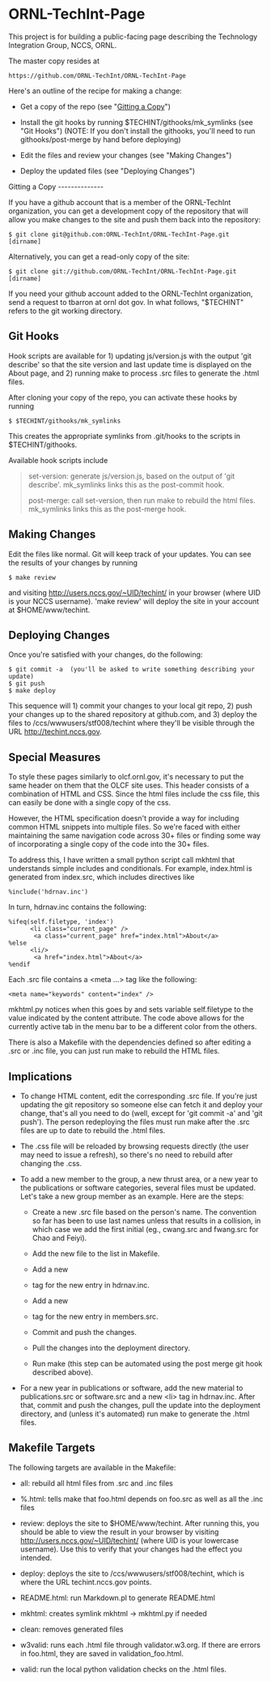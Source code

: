 ORNL-TechInt-Page
=================

This project is for building a public-facing page describing the
Technology Integration Group, NCCS, ORNL.

The master copy resides at

    https://github.com/ORNL-TechInt/ORNL-TechInt-Page

Here's an outline of the recipe for making a change:

 * Get a copy of the repo (see "[Gitting a Copy](#copy)")

 * Install the git hooks by running $TECHINT/githooks/mk_symlinks (see
   "Git Hooks") (NOTE: If you don't install the githooks, you'll need
   to run githooks/post-merge by hand before deploying)

 * Edit the files and review your changes (see "Making Changes")

 * Deploy the updated files (see "Deploying Changes")


<a name="copy">
Gitting a Copy
--------------

If you have a github account that is a member of the ORNL-TechInt
organization, you can get a development copy of the repository that
will allow you make changes to the site and push them back into the
repository:

    $ git clone git@github.com:ORNL-TechInt/ORNL-TechInt-Page.git [dirname]

Alternatively, you can get a read-only copy of the site:

    $ git clone git://github.com/ORNL-TechInt/ORNL-TechInt-Page.git [dirname]

If you need your github account added to the ORNL-TechInt
organization, send a request to tbarron at ornl dot gov. In what
follows, "$TECHINT" refers to the git working directory.


Git Hooks
---------

Hook scripts are available for 1) updating js/version.js with the
output 'git describe' so that the site version and last update time is
displayed on the About page, and 2) running make to process .src files
to generate the .html files.

After cloning your copy of the repo, you can activate these hooks by
running

    $ $TECHINT/githooks/mk_symlinks

This creates the appropriate symlinks from .git/hooks to the scripts
in $TECHINT/githooks.

Available hook scripts include

>    set-version: generate js/version.js, based on the output of 'git
>      describe'. mk_symlinks links this as the post-commit hook.
>
>    post-merge: call set-version, then run make to rebuild the html
>      files. mk_symlinks links this as the post-merge hook.


Making Changes
--------------

Edit the files like normal. Git will keep track of your updates. You
can see the results of your changes by running

    $ make review

and visiting http://users.nccs.gov/~UID/techint/ in your browser
(where UID is your NCCS username). 'make review' will deploy the site
in your account at $HOME/www/techint.


Deploying Changes
-----------------

Once you're satisfied with your changes, do the following:

    $ git commit -a  (you'll be asked to write something describing your update)
    $ git push
    $ make deploy

This sequence will 1) commit your changes to your local git repo, 2)
push your changes up to the shared repository at github.com, and 3)
deploy the files to /ccs/wwwusers/stf008/techint where they'll be
visible through the URL http://techint.nccs.gov.

 
Special Measures
----------------

To style these pages similarly to olcf.ornl.gov, it's necessary to put
the same header on them that the OLCF site uses. This header consists
of a combination of HTML and CSS. Since the html files include the css
file, this can easily be done with a single copy of the css.

However, the HTML specification doesn't provide a way for including
common HTML snippets into multiple files. So we're faced with either
maintaining the same navigation code across 30+ files or finding some
way of incorporating a single copy of the code into the 30+ files.

To address this, I have written a small python script call mkhtml that
understands simple includes and conditionals. For example, index.html
is generated from index.src, which includes directives like

    %include('hdrnav.inc')

In turn, hdrnav.inc contains the following:

    %ifeq(self.filetype, 'index')
          <li class="current_page" />
           <a class="current_page" href="index.html">About</a>
    %else
          <li/>
           <a href="index.html">About</a>
    %endif

Each .src file contains a <meta ...> tag like the following:

    <meta name="keywords" content="index" />

mkhtml.py notices when this goes by and sets variable self.filetype to
the value indicated by the content attribute. The code above allows
for the currently active tab in the menu bar to be a different color
from the others.

There is also a Makefile with the dependencies defined so after
editing a .src or .inc file, you can just run make to rebuild the HTML
files.


Implications
------------

 * To change HTML content, edit the corresponding .src file. If you're
   just updating the git repository so someone else can fetch it and
   deploy your change, that's all you need to do (well, except for
   'git commit -a' and 'git push'). The person redeploying the files
   must run make after the .src files are up to date to rebuild the
   .html files.

 * The .css file will be reloaded by browsing requests directly (the
   user may need to issue a refresh), so there's no need to rebuild
   after changing the .css.

 * To add a new member to the group, a new thrust area, or a new year
   to the publications or software categories, several files must be
   updated. Let's take a new group member as an example. Here are the
   steps:

    * Create a new .src file based on the person's name. The
      convention so far has been to use last names unless that results
      in a collision, in which case we add the first initial (eg.,
      cwang.src and fwang.src for Chao and Feiyi).

    * Add the new file to the list in Makefile.

    * Add a new <li> tag for the new entry in hdrnav.inc.

    * Add a new <li> tag for the new entry in members.src.

    * Commit and push the changes.

    * Pull the changes into the deployment directory.

    * Run make (this step can be automated using the post merge git
      hook described above).

 * For a new year in publications or software, add the new material to
   publications.src or software.src and a new &lt;li> tag in hdrnav.inc.
   After that, commit and push the changes, pull the update into the
   deployment directory, and (unless it's automated) run make to
   generate the .html files.


Makefile Targets
----------------

The following targets are available in the Makefile:

 * all: rebuild all html files from .src and .inc files

 * %.html: tells make that foo.html depends on foo.src as well as
       all the .inc files

 * review: deploys the site to $HOME/www/techint. After running this,
   you should be able to view the result in your browser by visiting
   http://users.nccs.gov/~UID/techint/ (where UID is your lowercase
   username). Use this to verify that your changes had the effect you
   intended.

 * deploy: deploys the site to /ccs/wwwusers/stf008/techint, which is
   where the URL techint.nccs.gov points.

 * README.html: run Markdown.pl to generate README.html
    
 * mkhtml: creates symlink mkhtml -> mkhtml.py if needed

 * clean: removes generated files

 * w3valid: runs each .html file through validator.w3.org. If there
       are errors in foo.html, they are saved in validation_foo.html.

 * valid: run the local python validation checks on the .html files.
